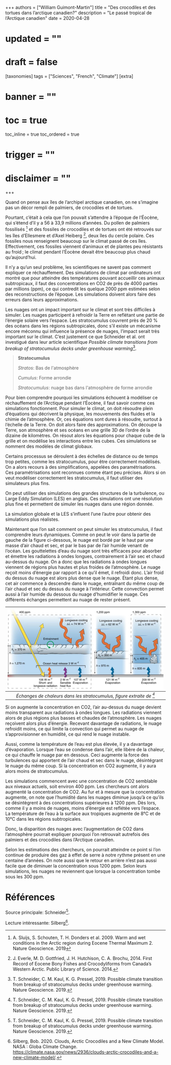 +++
authors = ["William Guimont-Martin"]
title = "Des crocodiles et des tortues dans l’arctique canadien?"
description = "Le passé tropical de l’Arctique canadien"
date = 2020-04-28
# updated = ""
# draft = false
[taxonomies]
tags = ["Sciences", "French", "Climate"]
[extra]
# banner = ""
# toc = true
toc_inline = true
toc_ordered = true
# trigger = ""
# disclaimer = ""
+++

Quand on pense aux îles de l’archipel arctique canadien, on ne s’imagine pas un décor rempli de palmiers, de crocodiles et de tortues. 

Pourtant, c’était à cela que l’on pouvait s’attendre à l’époque de l’Éocène, qui s’étend d’il y a 56 à 33,9 millions d’années. Du pollen de palmiers fossilisés [^Sluijs] et des fossiles de crocodiles et de tortues ont été retrouvés sur les îles d’Ellesmere et d’Axel Heiberg [^Everle], deux îles du cercle polaire. Ces fossiles nous renseignent beaucoup sur le climat passé de ces îles. Effectivement, ces fossiles viennent d’animaux et de plantes peu résistants au froid ; le climat pendant l’Éocène devait être beaucoup plus chaud qu’aujourd’hui.

Il n’y a qu’un seul problème, les scientifiques ne savent pas comment expliquer ce réchauffement. Des simulations de climat par ordinateurs ont montré que pour atteindre des températures pouvant accueillir ces animaux subtropicaux, il faut des concentrations en CO2 de près de 4000 parties par millions (ppm), ce qui contredit les quelque 2000 ppm estimées selon des reconstructions de l’époque. Les simulations doivent alors faire des erreurs dans leurs approximations. 

Les nuages ont un impact important sur le climat et sont très difficiles à simuler. Les nuages participent à refroidir la Terre en reflétant une partie de l’énergie solaire vers l’espace. Les stratocumulus couvrent près de 20 % des océans dans les régions subtropicales, donc s’il existe un mécanisme encore méconnu qui influence la présence de nuages, l’impact serait très important sur le climat. C’est justement ce que Schneider et al. ont investigué dans leur article scientifique *Possible climate transitions from breakup of stratocumulus decks under greenhouse warming*[^Schneider].

> **Stratocumulus**
>
> *Stratos*: Bas de l'atmosphère
>
> *Cumulus*: Forme arrondie
>
> *Stratocumulus*: nuage bas dans l'atmosphère de forme arrondie

Pour bien comprendre pourquoi les simulations échouent à modéliser ce réchauffement de l’Arctique pendant l’Éocène, il faut savoir comme ces simulations fonctionnent. Pour simuler le climat, on doit résoudre plein d’équations qui décrivent la physique, les mouvements des fluides et la chimie de l’atmosphère. Or, ces équations sont dures à résoudre, surtout à l’échelle de la Terre. On doit alors faire des approximations. On découpe la Terre, son atmosphère et ses océans en une grille 3D de l’ordre de la dizaine de kilomètres. On résout alors les équations pour chaque cube de la grille et on modélise les interactions entre les cubes. Ces simulations se nomment des modèles de climat globaux. 

Certains processus se déroulent à des échelles de distance ou de temps trop petites, comme les stratocumulus, pour être correctement modélisés. On a alors recours à des simplifications, appelées des paramétrisations. Ces paramétrisations sont reconnues comme étant peu précises. Alors si on veut modéliser correctement les stratocumulus, il faut utiliser des simulateurs plus fins.

On peut utiliser des simulations des grandes structures de la turbulence, ou Large Eddy Simulation (LES) en anglais. Ces simulations ont une résolution plus fine et permettent de simuler les nuages dans une région donnée.

La simulation globale et la LES s’influent l’une l’autre pour obtenir des simulations plus réalistes.

Maintenant que l’on sait comment on peut simuler les stratocumulus, il faut comprendre leurs dynamiques. Comme on peut le voir dans la partie de gauche de la figure ci-dessous, le nuage est bordé par le haut par une masse d’air chaud et sec, et par le bas par de l’air humide venant de l’océan. Les gouttelettes d’eau du nuage sont très efficaces pour absorber et émettre les radiations à ondes longues, contrairement à l’air sec et chaud au-dessus du nuage. On a donc que les radiations à ondes longues viennent de régions plus hautes et plus froides de l’atmosphère. Le nuage reçoit moins d’énergie par rapport à ce qu’il émet, il refroidi donc. L’air froid du dessus du nuage est alors plus dense que le nuage. Étant plus dense, cet air commence à descendre dans le nuage, entraînant du même coup de l’air chaud et sec du dessus du nuage à l’intérieur. Cette convection permet aussi à l’air humide du dessous du nuage d’humidifier le nuage. Ces différents échanges permettent au nuage de rester présent.

| ![Figure](figure.webp)| 
|:--:| 
| *Échanges de chaleurs dans les stratocumulus, figure extraite de [^Schneider]* |


Si on augmente la concentration en CO2, l’air au-dessus du nuage devient moins transparent aux radiations à ondes longues. Les radiations viennent alors de plus régions plus basses et chaudes de l’atmosphère. Les nuages reçoivent alors plus d’énergie. Recevant davantage de radiations, le nuage refroidit moins, ce qui limite la convection qui permet au nuage de s’approvisionner en humidité, ce qui rend le nuage instable. 

Aussi, comme la température de l’eau est plus élevée, il y a davantage d’évaporation. Lorsque l’eau se condense dans l’air, elle libère de la chaleur, ce qui chauffe le nuage par en dessous. Ceci augmente la force des turbulences qui apportent de l’air chaud et sec dans le nuage, désintégrant le nuage du même coup.
Si la concentration en CO2 augmente, il y aura alors moins de stratocumulus.

Les simulations commencent avec une concentration de CO2 semblable aux niveaux actuels, soit environ 400 ppm. Les chercheurs ont alors augmenté la concentration de CO2. Au fur et à mesure que la concentration augmente, on note que l’humidité dans les nuages diminue jusqu’à ce qu’ils se désintègrent à des concentrations supérieures à 1200 ppm. Dès lors, comme il y a moins de nuages, moins d’énergie est reflétée vers l’espace. La température de l’eau à la surface aux tropiques augmente de 8°C et de 10°C dans les régions subtropicales.

Donc, la disparition des nuages avec l’augmentation de CO2 dans l’atmosphère pourrait expliquer pourquoi l’on retrouvait autrefois des palmiers et des crocodiles dans l’Arctique canadien.

Selon les estimations des chercheurs, on pourrait atteindre ce point si l’on continue de produire des gaz à effet de serre à notre rythme présent en une centaine d’années. On note aussi que le retour en arrière n’est pas aussi facile que de diminuer la concentration sous 1200 ppm. Selon leurs simulations, les nuages ne reviennent que lorsque la concentration tombe sous les 300 ppm.

# Références
Source principale: Schneider[^Schneider].

Lecture intéressante: Silberg[^Silberg].

[^Schneider]: T. Schneider, C. M. Kaul, K. G. Pressel, 2019. Possible climate transition from breakup of stratocumulus decks under greenhouse warming. Nature Geoscience. 2019.
[^Everle]: J. Everle, M. D. Gottfried, J. H. Hutchison, C. A. Brochu, 2014. First Record of Eocene Bony Fishes and Crocodyliforms from Canada’s Western Arctic. Public Library of Science. 2014.
[^Sluijs]: A. Sluijs, S. Schouten, T. H. Donders et al. 2009.  Warm and wet conditions in the Arctic region during Eocene Thermal Maximum 2. Nature Geoscience. 2019
[^Silberg]: Silberg, Bob. 2020. Clouds, Arctic Crocodiles and a New Climate Model. NASA : Globa Climate Change. <a class="external" href="https://climate.nasa.gov/news/2936/clouds-arctic-crocodiles-and-a-new-climate-model/" target="_blank">https://climate.nasa.gov/news/2936/clouds-arctic-crocodiles-and-a-new-climate-model/</a>.
